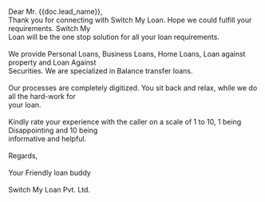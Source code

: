 Dear Mr. {{doc.lead_name}},<br>
Thank you for connecting with Switch My Loan. Hope we could fulfill your requirements. Switch My<br>
Loan will be the one stop solution for all your loan requirements.<br><br>
We provide Personal Loans, Business Loans, Home Loans, Loan against property and Loan Against<br>
Securities. We are specialized in Balance transfer loans.<br><br>
Our processes are completely digitized. You sit back and relax, while we do all the hard-work for<br>
your loan.<br><br>
Kindly rate your experience with the caller on a scale of 1 to 10, 1 being Disappointing and 10 being<br>
informative and helpful.<br><br>
Regards,<br><br>
Your Friendly loan buddy<br><br>
Switch My Loan Pvt. Ltd.<br>